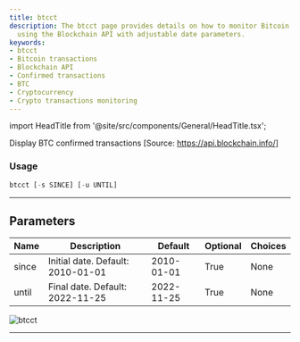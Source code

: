 ```yaml
---
title: btcct
description: The btcct page provides details on how to monitor Bitcoin confirmed transactions
  using the Blockchain API with adjustable date parameters.
keywords:
- btcct
- Bitcoin transactions
- Blockchain API
- Confirmed transactions
- BTC
- Cryptocurrency
- Crypto transactions monitoring
---
```


import HeadTitle from '@site/src/components/General/HeadTitle.tsx';

<HeadTitle title="crypto/onchain/btcct - Reference | OpenBB Terminal Docs" />

Display BTC confirmed transactions [Source: https://api.blockchain.info/]

### Usage

```python
btcct [-s SINCE] [-u UNTIL]
```

---

## Parameters

| Name | Description | Default | Optional | Choices |
| ---- | ----------- | ------- | -------- | ------- |
| since | Initial date. Default: 2010-01-01 | 2010-01-01 | True | None |
| until | Final date. Default: 2022-11-25 | 2022-11-25 | True | None |

![btcct](https://user-images.githubusercontent.com/46355364/154067586-d80059e8-cf7b-475a-990b-cf2aec7bc646.png)

---
